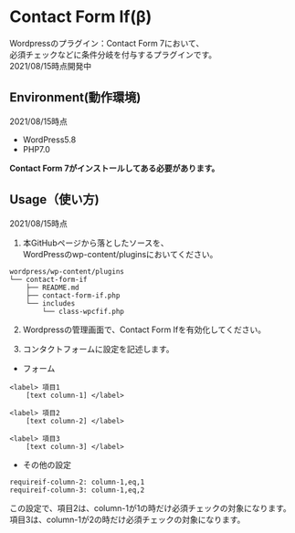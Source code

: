 # Contact Form If(β)

Wordpressのプラグイン：Contact Form 7において、  
必須チェックなどに条件分岐を付与するプラグインです。  
2021/08/15時点開発中  

## Environment(動作環境)

2021/08/15時点

* WordPress5.8
* PHP7.0

**Contact Form 7がインストールしてある必要があります。**  

## Usage（使い方)

2021/08/15時点  
1. 本GitHubページから落としたソースを、  
WordPressのwp-content/pluginsにおいてください。  
```
wordpress/wp-content/plugins
└── contact-form-if
    ├── README.md
    ├── contact-form-if.php
    └── includes
        └── class-wpcfif.php
```

2. Wordpressの管理画面で、Contact Form Ifを有効化してください。

3. コンタクトフォームに設定を記述します。
 
- フォーム
```
<label> 項目1
    [text column-1] </label>

<label> 項目2
    [text column-2] </label>

<label> 項目3
    [text column-3] </label>
```
- その他の設定
```
requireif-column-2: column-1,eq,1
requireif-column-3: column-1,eq,2
```
この設定で、項目2は、column-1が1の時だけ必須チェックの対象になります。  
項目3は、column-1が2の時だけ必須チェックの対象になります。